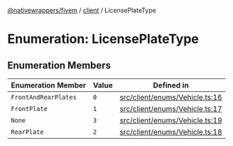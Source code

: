 [@nativewrappers/fivem](../../README.md) / [client](../README.md) / LicensePlateType

# Enumeration: LicensePlateType

## Enumeration Members

| Enumeration Member | Value | Defined in |
| ------ | ------ | ------ |
| `FrontAndRearPlates` | `0` | [src/client/enums/Vehicle.ts:16](https://github.com/nativewrappers/fivem/blob/48a3f351defb1a6508113ef71a8290d8cb1a458c/src/client/enums/Vehicle.ts#L16) |
| `FrontPlate` | `1` | [src/client/enums/Vehicle.ts:17](https://github.com/nativewrappers/fivem/blob/48a3f351defb1a6508113ef71a8290d8cb1a458c/src/client/enums/Vehicle.ts#L17) |
| `None` | `3` | [src/client/enums/Vehicle.ts:19](https://github.com/nativewrappers/fivem/blob/48a3f351defb1a6508113ef71a8290d8cb1a458c/src/client/enums/Vehicle.ts#L19) |
| `RearPlate` | `2` | [src/client/enums/Vehicle.ts:18](https://github.com/nativewrappers/fivem/blob/48a3f351defb1a6508113ef71a8290d8cb1a458c/src/client/enums/Vehicle.ts#L18) |
